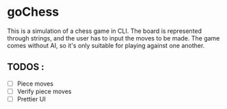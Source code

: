 # goChess

This is a simulation of a chess game in CLI. The board is
represented through strings, and the user has to input the moves to be made.
The game comes without AI, so it's only suitable for playing against one another.

## TODOS :
- [ ] Piece moves
- [ ] Verify piece moves
- [ ] Prettier UI

